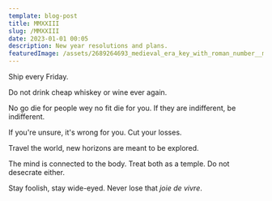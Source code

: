 ```yaml
---
template: blog-post
title: MMXXIII
slug: /MMXXIII
date: 2023-01-01 00:05
description: New year resolutions and plans.
featuredImage: /assets/2689264693_medieval_era_key_with_roman_number__mmxxiii__engraved_all_over_it__hyper_realism__4k.png
---
```

Ship every Friday.

Do not drink cheap whiskey or wine ever again.

No go die for people wey no fit die for you. If they are indifferent, be indifferent.

If you're unsure, it's wrong for you. Cut your losses. 

Travel the world, new horizons are meant to be explored.

The mind is connected to the body. Treat both as a temple. Do not desecrate either.

Stay foolish, stay wide-eyed. Never lose that *joie de vivre*.